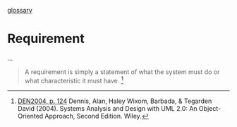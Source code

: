 [glossary](glossary.md)

# Requirement

...  


> A requirement is simply a statement of what the system must do or what characteristic it must have. [^1]  

[^1]: [DEN2004, p. 124](../references/books/Systems-Analysis-and-Design-with-UML-Version-2-0-An-Object-Oriented-Approach.md) Dennis, Alan, Haley Wixom, Barbada, & Tegarden David (2004). Systems Analysis and Design with UML 2.0: An Object-Oriented Approach, Second Edition. Wiley.  
